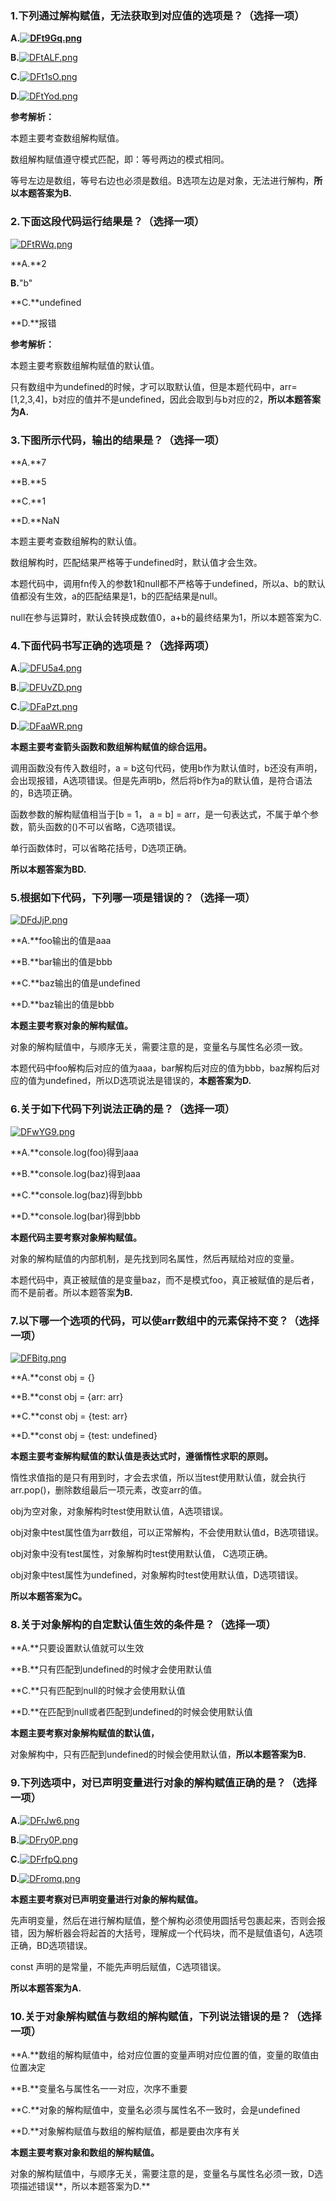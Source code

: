 ### 1.下列通过解构赋值，无法获取到对应值的选项是？（选择一项）

**A.[![DFt9Gq.png](https://s3.ax1x.com/2020/11/15/DFt9Gq.png)](https://imgchr.com/i/DFt9Gq)**

**B.**[![DFtALF.png](https://s3.ax1x.com/2020/11/15/DFtALF.png)](https://imgchr.com/i/DFtALF)

**C.**[![DFt1sO.png](https://s3.ax1x.com/2020/11/15/DFt1sO.png)](https://imgchr.com/i/DFt1sO)

**D.**[![DFtYod.png](https://s3.ax1x.com/2020/11/15/DFtYod.png)](https://imgchr.com/i/DFtYod)

**参考解析：**

本题主要考查数组解构赋值。

数组解构赋值遵守模式匹配，即：等号两边的模式相同。

等号左边是数组，等号右边也必须是数组。B选项左边是对象，无法进行解构，**所以本题答案为B.**



### 2.下面这段代码运行结果是？（选择一项）

[![DFtRWq.png](https://s3.ax1x.com/2020/11/15/DFtRWq.png)](https://imgchr.com/i/DFtRWq)

**A.**2

**B.**"b"

**C.**undefined

**D.**报错



**参考解析：**

本题主要考察数组解构赋值的默认值。

只有数组中为undefined的时候，才可以取默认值，但是本题代码中，arr=[1,2,3,4]，b对应的值并不是undefined，因此会取到与b对应的2，**所以本题答案为A.**





### 3.下图所示代码，输出的结果是？（选择一项）


**A.**7

**B.**5

**C.**1

**D.**NaN



本题主要考查数组解构的默认值。

数组解构时，匹配结果严格等于undefined时，默认值才会生效。

本题代码中，调用fn传入的参数1和null都不严格等于undefined，所以a、b的默认值都没有生效，a的匹配结果是1，b的匹配结果是null。

null在参与运算时，默认会转换成数值0，a+b的最终结果为1，所以本题答案为C.



### 4.下面代码书写正确的选项是？（选择两项）

**A.**[![DFU5a4.png](https://s3.ax1x.com/2020/11/15/DFU5a4.png)](https://imgchr.com/i/DFU5a4)

**B.**[![DFUvZD.png](https://s3.ax1x.com/2020/11/15/DFUvZD.png)](https://imgchr.com/i/DFUvZD)

**C.**[![DFaPzt.png](https://s3.ax1x.com/2020/11/15/DFaPzt.png)](https://imgchr.com/i/DFaPzt)

**D.**[![DFaaWR.png](https://s3.ax1x.com/2020/11/15/DFaaWR.png)](https://imgchr.com/i/DFaaWR)





**本题主要考查箭头函数和数组解构赋值的综合运用。**

调用函数没有传入数组时，a = b这句代码，使用b作为默认值时，b还没有声明，会出现报错，A选项错误。但是先声明b，然后将b作为a的默认值，是符合语法的，B选项正确。

函数参数的解构赋值相当于[b = 1， a = b] = arr，是一句表达式，不属于单个参数，箭头函数的()不可以省略，C选项错误。

单行函数体时，可以省略花括号，D选项正确。

**所以本题答案为BD.**



### 5.根据如下代码，下列哪一项是错误的？（选择一项）

[![DFdJjP.png](https://s3.ax1x.com/2020/11/15/DFdJjP.png)](https://imgchr.com/i/DFdJjP)

**A.**foo输出的值是aaa

**B.**bar输出的值是bbb

**C.**baz输出的值是undefined

**D.**baz输出的值是bbb





**本题主要考察对象的解构赋值。**

对象的解构赋值中，与顺序无关，需要注意的是，变量名与属性名必须一致。

本题代码中foo解构后对应的值为aaa，bar解构后对应的值为bbb，baz解构后对应的值为undefined，所以D选项说法是错误的，**本题答案为D.**





### 6.关于如下代码下列说法正确的是？（选择一项）

[![DFwYG9.png](https://s3.ax1x.com/2020/11/15/DFwYG9.png)](https://imgchr.com/i/DFwYG9)

**A.**console.log(foo)得到aaa

**B.**console.log(baz)得到aaa

**C.**console.log(baz)得到bbb

**D.**console.log(bar)得到bbb

**本题代码主要考察对象解构赋值。**

对象的解构赋值的内部机制，是先找到同名属性，然后再赋给对应的变量。

本题代码中，真正被赋值的是变量baz，而不是模式foo，真正被赋值的是后者，而不是前者。所以本题答案**为B.**



### 7.以下哪一个选项的代码，可以使arr数组中的元素保持不变？（选择一项）

[![DFBitg.png](https://s3.ax1x.com/2020/11/15/DFBitg.png)](https://imgchr.com/i/DFBitg)

**A.**const obj = {}

**B.**const obj = {arr: arr} 

**C.**const obj = {test: arr}

**D.**const obj = {test: undefined}



 **本题主要考查解构赋值的默认值是表达式时，遵循惰性求职的原则。**

惰性求值指的是只有用到时，才会去求值，所以当test使用默认值，就会执行arr.pop()，删除数组最后一项元素，改变arr的值。

obj为空对象，对象解构时test使用默认值，A选项错误。

obj对象中test属性值为arr数组，可以正常解构，不会使用默认值d，B选项错误。

obj对象中没有test属性，对象解构时test使用默认值， C选项正确。

obj对象中test属性为undefined，对象解构时test使用默认值，D选项错误。

**所以本题答案为C。**



### 8.关于对象解构的自定默认值生效的条件是？（选择一项）

**A.**只要设置默认值就可以生效

**B.**只有匹配到undefined的时候才会使用默认值

**C.**只有匹配到null的时候才会使用默认值

**D.**在匹配到null或者匹配到undefined的时候会使用默认值



**本题主要考察对象解构赋值的默认值，**

对象解构中，只有匹配到undefined的时候会使用默认值，**所以本题答案为B.**





### 9.下列选项中，对已声明变量进行对象的解构赋值正确的是？（选择一项）

**A.**[![DFrJw6.png](https://s3.ax1x.com/2020/11/15/DFrJw6.png)](https://imgchr.com/i/DFrJw6)

**B.**[![DFry0P.png](https://s3.ax1x.com/2020/11/15/DFry0P.png)](https://imgchr.com/i/DFry0P)

**C.**[![DFrfpQ.png](https://s3.ax1x.com/2020/11/15/DFrfpQ.png)](https://imgchr.com/i/DFrfpQ)

**D.**[![DFromq.png](https://s3.ax1x.com/2020/11/15/DFromq.png)](https://imgchr.com/i/DFromq)





**本题主要考察对已声明变量进行对象的解构赋值。**

先声明变量，然后在进行解构赋值，整个解构必须使用圆括号包裹起来，否则会报错，因为解析器会将起首的大括号，理解成一个代码块，而不是赋值语句，A选项正确，BD选项错误。

const 声明的是常量，不能先声明后赋值，C选项错误。

**所以本题答案为A.**





### 10.关于对象解构赋值与数组的解构赋值，下列说法错误的是？（选择一项）

**A.**数组的解构赋值中，给对应位置的变量声明对应位置的值，变量的取值由位置决定

**B.**变量名与属性名一一对应，次序不重要

**C.**对象的解构赋值中，变量名必须与属性名不一致时，会是undefined

**D.**对象解构赋值与数组的解构赋值，都是要由次序有关



**本题主要考察对象和数组的解构赋值。**

对象的解构赋值中，与顺序无关，需要注意的是，变量名与属性名必须一致，D选项描述错误**，所以本题答案为D.**